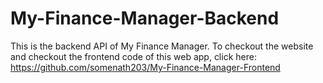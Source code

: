 # My-Finance-Manager-Backend

This is the backend API of My Finance Manager. To checkout the website and checkout the frontend code of this web app, click here: https://github.com/somenath203/My-Finance-Manager-Frontend
